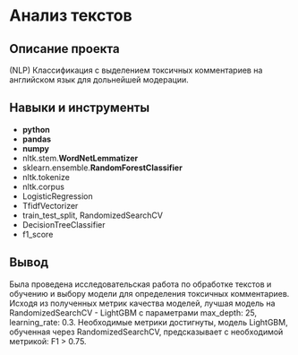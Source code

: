 # Анализ текстов



## Описание проекта

(NLP) Классификация с выделением токсичных комментариев на английском язык для дольнейшей модерации.



## Навыки и инструменты

- **python**
- **pandas**
- **numpy**
- nltk.stem.**WordNetLemmatizer**
- sklearn.ensemble.**RandomForestClassifier**
- nltk.tokenize 
- nltk.corpus 
- LogisticRegression
- TfidfVectorizer  
- train_test_split, RandomizedSearchCV
- DecisionTreeClassifier
- f1_score



## Вывод

Была проведена исследовательская работа по обработке текстов и обучению и выбору модели для определения токсичных комментариев.  Исходя из полученных метрик качества моделей, лучшая модель на RandomizedSearchCV - LightGBM c параметрами max_depth: 25, learning_rate: 0.3. Необходимые метрики достигнуты, модель LightGBM, обученная через RandomizedSearchCV, предсказывает с необходимой метрикой: F1 > 0.75.
